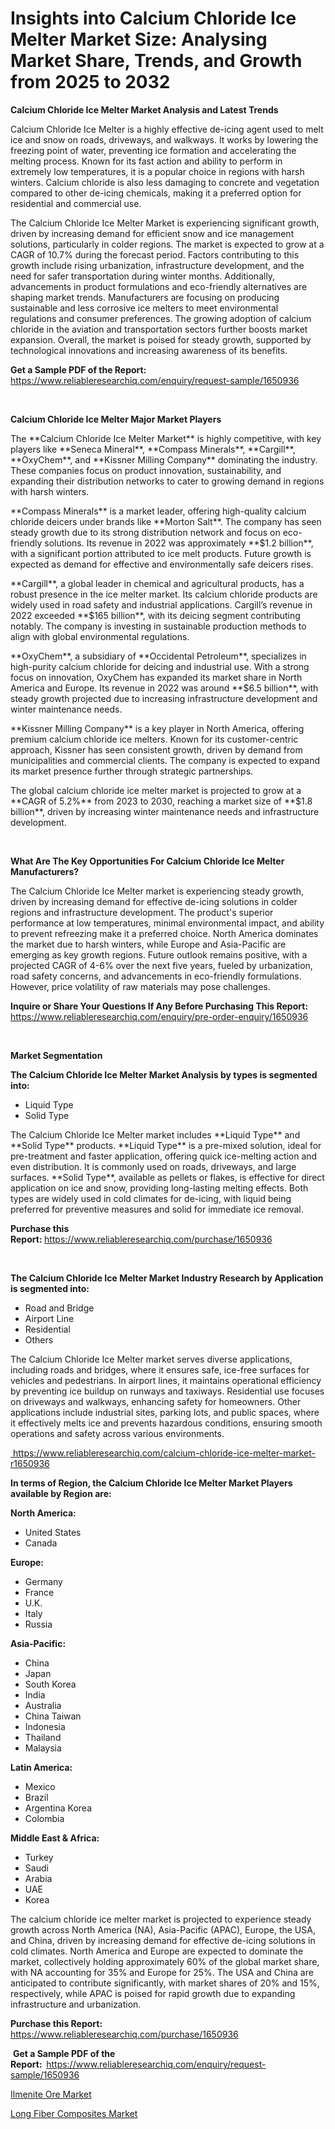 <p><h1>Insights into Calcium Chloride Ice Melter Market Size: Analysing Market Share, Trends, and Growth from 2025 to 2032</h1></p><p><strong>Calcium Chloride Ice Melter Market Analysis and Latest Trends</strong></p>
<p><p>Calcium Chloride Ice Melter is a highly effective de-icing agent used to melt ice and snow on roads, driveways, and walkways. It works by lowering the freezing point of water, preventing ice formation and accelerating the melting process. Known for its fast action and ability to perform in extremely low temperatures, it is a popular choice in regions with harsh winters. Calcium chloride is also less damaging to concrete and vegetation compared to other de-icing chemicals, making it a preferred option for residential and commercial use.</p><p>The Calcium Chloride Ice Melter Market is experiencing significant growth, driven by increasing demand for efficient snow and ice management solutions, particularly in colder regions. The market is expected to grow at a CAGR of 10.7% during the forecast period. Factors contributing to this growth include rising urbanization, infrastructure development, and the need for safer transportation during winter months. Additionally, advancements in product formulations and eco-friendly alternatives are shaping market trends. Manufacturers are focusing on producing sustainable and less corrosive ice melters to meet environmental regulations and consumer preferences. The growing adoption of calcium chloride in the aviation and transportation sectors further boosts market expansion. Overall, the market is poised for steady growth, supported by technological innovations and increasing awareness of its benefits.</p></p>
<p><strong>Get a Sample PDF of the Report:&nbsp;</strong> <a href="https://www.reliableresearchiq.com/enquiry/request-sample/1650936?utm_campaign=1123&utm_medium=2&utm_source=Github&utm_content=ia&utm_term=25012025&utm_id=calcium-chloride-ice-melter">https://www.reliableresearchiq.com/enquiry/request-sample/1650936</a></p>
<p>&nbsp;</p>
<p><strong>Calcium Chloride Ice Melter Major Market Players</strong></p>
<p><p>The **Calcium Chloride Ice Melter Market** is highly competitive, with key players like **Seneca Mineral**, **Compass Minerals**, **Cargill**, **OxyChem**, and **Kissner Milling Company** dominating the industry. These companies focus on product innovation, sustainability, and expanding their distribution networks to cater to growing demand in regions with harsh winters.</p><p>**Compass Minerals** is a market leader, offering high-quality calcium chloride deicers under brands like **Morton Salt**. The company has seen steady growth due to its strong distribution network and focus on eco-friendly solutions. Its revenue in 2022 was approximately **$1.2 billion**, with a significant portion attributed to ice melt products. Future growth is expected as demand for effective and environmentally safe deicers rises.</p><p>**Cargill**, a global leader in chemical and agricultural products, has a robust presence in the ice melter market. Its calcium chloride products are widely used in road safety and industrial applications. Cargill’s revenue in 2022 exceeded **$165 billion**, with its deicing segment contributing notably. The company is investing in sustainable production methods to align with global environmental regulations.</p><p>**OxyChem**, a subsidiary of **Occidental Petroleum**, specializes in high-purity calcium chloride for deicing and industrial use. With a strong focus on innovation, OxyChem has expanded its market share in North America and Europe. Its revenue in 2022 was around **$6.5 billion**, with steady growth projected due to increasing infrastructure development and winter maintenance needs.</p><p>**Kissner Milling Company** is a key player in North America, offering premium calcium chloride ice melters. Known for its customer-centric approach, Kissner has seen consistent growth, driven by demand from municipalities and commercial clients. The company is expected to expand its market presence further through strategic partnerships.</p><p>The global calcium chloride ice melter market is projected to grow at a **CAGR of 5.2%** from 2023 to 2030, reaching a market size of **$1.8 billion**, driven by increasing winter maintenance needs and infrastructure development.</p></p>
<p>&nbsp;</p>
<p><strong>What Are The Key Opportunities For Calcium Chloride Ice Melter Manufacturers?</strong></p>
<p><p>The Calcium Chloride Ice Melter market is experiencing steady growth, driven by increasing demand for effective de-icing solutions in colder regions and infrastructure development. The product's superior performance at low temperatures, minimal environmental impact, and ability to prevent refreezing make it a preferred choice. North America dominates the market due to harsh winters, while Europe and Asia-Pacific are emerging as key growth regions. Future outlook remains positive, with a projected CAGR of 4-6% over the next five years, fueled by urbanization, road safety concerns, and advancements in eco-friendly formulations. However, price volatility of raw materials may pose challenges.</p></p>
<p><strong>Inquire or Share Your Questions If Any Before Purchasing This Report:</strong> <a href="https://www.reliableresearchiq.com/enquiry/pre-order-enquiry/1650936?utm_campaign=1123&utm_medium=2&utm_source=Github&utm_content=ia&utm_term=25012025&utm_id=calcium-chloride-ice-melter">https://www.reliableresearchiq.com/enquiry/pre-order-enquiry/1650936</a></p>
<p>&nbsp;</p>
<p><strong>Market Segmentation</strong></p>
<p><strong>The Calcium Chloride Ice Melter Market Analysis by types is segmented into:</strong></p>
<p><ul><li>Liquid Type</li><li>Solid Type</li></ul></p>
<p><p>The Calcium Chloride Ice Melter market includes **Liquid Type** and **Solid Type** products. **Liquid Type** is a pre-mixed solution, ideal for pre-treatment and faster application, offering quick ice-melting action and even distribution. It is commonly used on roads, driveways, and large surfaces. **Solid Type**, available as pellets or flakes, is effective for direct application on ice and snow, providing long-lasting melting effects. Both types are widely used in cold climates for de-icing, with liquid being preferred for preventive measures and solid for immediate ice removal.</p></p>
<p><strong>Purchase this Report:&nbsp;</strong><a href="https://www.reliableresearchiq.com/purchase/1650936?utm_campaign=1123&utm_medium=2&utm_source=Github&utm_content=ia&utm_term=25012025&utm_id=calcium-chloride-ice-melter">https://www.reliableresearchiq.com/purchase/1650936</a></p>
<p>&nbsp;</p>
<p><strong>The Calcium Chloride Ice Melter Market Industry Research by Application is segmented into:</strong></p>
<p><ul><li>Road and Bridge</li><li>Airport Line</li><li>Residential</li><li>Others</li></ul></p>
<p><p>The Calcium Chloride Ice Melter market serves diverse applications, including roads and bridges, where it ensures safe, ice-free surfaces for vehicles and pedestrians. In airport lines, it maintains operational efficiency by preventing ice buildup on runways and taxiways. Residential use focuses on driveways and walkways, enhancing safety for homeowners. Other applications include industrial sites, parking lots, and public spaces, where it effectively melts ice and prevents hazardous conditions, ensuring smooth operations and safety across various environments.</p></p>
<p><a href="https://www.reliableresearchiq.com/calcium-chloride-ice-melter-market-r1650936?utm_campaign=1123&utm_medium=2&utm_source=Github&utm_content=ia&utm_term=25012025&utm_id=calcium-chloride-ice-melter">&nbsp;https://www.reliableresearchiq.com/calcium-chloride-ice-melter-market-r1650936</a></p>
<p><strong>In terms of Region, the Calcium Chloride Ice Melter Market Players available by Region are:</strong></p>
<p>
    <p> <strong> North America: </strong>
        <ul>
            <li>United States</li>
            <li>Canada</li>
        </ul>
        </p> 
    <p> <strong> Europe: </strong>
        <ul>
            <li>Germany</li>
            <li>France</li>
            <li>U.K.</li>
            <li>Italy</li>
            <li>Russia</li>
        </ul>
        </p> 
    <p> <strong> Asia-Pacific: </strong>
        <ul>
            <li>China</li>
            <li>Japan</li>
            <li>South Korea</li>
            <li>India</li>
            <li>Australia</li>
            <li>China Taiwan</li>
            <li>Indonesia</li>
            <li>Thailand</li>
            <li>Malaysia</li>
        </ul>
        </p> 
    <p> <strong> Latin America: </strong>
        <ul>
            <li>Mexico</li>
            <li>Brazil</li>
            <li>Argentina Korea</li>
            <li>Colombia</li>
        </ul>
        </p> 
    <p> <strong> Middle East & Africa: </strong>
        <ul>
            <li>Turkey</li>
            <li>Saudi</li>
            <li>Arabia</li>
            <li>UAE</li>
            <li>Korea</li>
        </ul>
    </p>
    </p>
<p><p>The calcium chloride ice melter market is projected to experience steady growth across North America (NA), Asia-Pacific (APAC), Europe, the USA, and China, driven by increasing demand for effective de-icing solutions in cold climates. North America and Europe are expected to dominate the market, collectively holding approximately 60% of the global market share, with NA accounting for 35% and Europe for 25%. The USA and China are anticipated to contribute significantly, with market shares of 20% and 15%, respectively, while APAC is poised for rapid growth due to expanding infrastructure and urbanization.</p></p>
<p><strong>Purchase this Report: </strong><a href="https://www.reliableresearchiq.com/purchase/1650936?utm_campaign=1123&utm_medium=2&utm_source=Github&utm_content=ia&utm_term=25012025&utm_id=calcium-chloride-ice-melter">https://www.reliableresearchiq.com/purchase/1650936</a></p>
<p>&nbsp;<strong>Get a Sample PDF of the Report:&nbsp;&nbsp;</strong><a href="https://www.reliableresearchiq.com/enquiry/request-sample/1650936?utm_campaign=1123&utm_medium=2&utm_source=Github&utm_content=ia&utm_term=25012025&utm_id=calcium-chloride-ice-melter">https://www.reliableresearchiq.com/enquiry/request-sample/1650936</a></p>
<p><strong></strong></p>
<p><p><a href="https://github.com/beroxiluwaya/Market-Research-Report-List-1/blob/main/ilmenite-ore-market.md?utm_campaign=1123&utm_medium=2&utm_source=Github&utm_content=ia&utm_term=25012025&utm_id=calcium-chloride-ice-melter">Ilmenite Ore Market</a></p><p><a href="https://github.com/genayziben/Market-Research-Report-List-1/blob/main/long-fiber-composites-market.md?utm_campaign=1123&utm_medium=2&utm_source=Github&utm_content=ia&utm_term=25012025&utm_id=calcium-chloride-ice-melter">Long Fiber Composites Market</a></p></p>